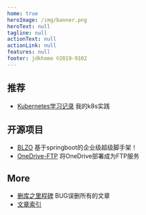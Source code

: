 ```yaml
---
home: true
heroImage: /img/banner.png
heroText: null
tagline: null
actionText: null
actionLink: null
features: null
footer: jdkhome ©2019-9102 
---
```


<div class="panel">
  <div class="features">
   <div class="feature">
    <h2>推荐</h2> 
    <p><ul>
    <li><a href="/dev-ops/kubernetes">Kubernetes学习记录</a> 我的k8s实践</li>
    </ul></p>
   </div>
   <div class="feature">
    <h2>开源项目</h2> 
    <p><ul>
    <li><a href="/blzo">BLZO</a> 基于springboot的企业级超级脚手架！</li> 
    <li><a href="/dev-ops/deploy/onedrive-ftp.html" class="">OneDrive-FTP</a> 将OneDrive部署成为FTP服务</li>
    </ul></p>
   </div>
   <div class="feature">
    <h2>More</h2> 
    <p><ul>
    <li><a href="/other/milestone-20190718.html" class="">删库之里程碑</a> BUG误删所有的文章</li>
    <li><a href="/indexes.html" class="">文章索引</a></li> 
    </ul></p>
   </div>
  </div>
</div>